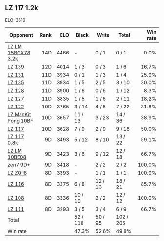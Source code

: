 ## LZ 117 1.2k ##

ELO: 3610

Opponent | Rank | ELO | Black | Write | Total | Win rate
---------|-----:|----:|-------|-------|-------|-------:
[LZ LM 15BGX78 3.2k](LZ%20LM%2015BGX78%203.2k.md) | 14D | 4466 | - | 0 / 1 | 0 / 1 | 0.0%
[LZ 139](LZ%20139.md) | 12D | 4014 | 1 / 3 | 0 / 3 | 1 / 6 | 16.7%
[LZ 131](LZ%20131.md) | 11D | 3934 | 0 / 1 | 1 / 3 | 1 / 4 | 25.0%
[LZ 135](LZ%20135.md) | 11D | 3934 | 1 / 5 | 2 / 5 | 3 / 10 | 30.0%
[LZ 128](LZ%20128.md) | 11D | 3900 | 1 / 6 | 0 / 6 | 1 / 12 | 8.3%
[LZ 127](LZ%20127.md) | 11D | 3835 | 1 / 5 | 1 / 6 | 2 / 11 | 18.2%
[LZ 122](LZ%20122.md) | 10D | 3765 | 3 / 14 | 4 / 8 | 7 / 22 | 31.8%
[LZ ManKit Pong 10BF](LZ%20ManKit%20Pong%2010BF.md) | 10D | 3657 | 11 / 13 | 3 / 23 | 14 / 36 | 38.9%
[LZ 117](LZ%20117.md) | 10D | 3628 | 7 / 9 | 2 / 9 | 9 / 18 | 50.0%
[LZ 117 0.8k](LZ%20117%200.8k.md) | 9D | 3493 | 5 / 12 | 8 / 10 | 13 / 22 | 59.1%
[LZ LM 10BE08](LZ%20LM%2010BE08.md) | 9D | 3423 | 3 / 6 | 9 / 12 | 12 / 18 | 66.7%
[zen7 9D+](zen7%209D+.md) | 9D | 3418 | - | 2 / 2 | 2 / 2 | 100.0%
[LZ ZQ i8](LZ%20ZQ%20i8.md) | 8D | 3393 | - | 1 / 1 | 1 / 1 | 100.0%
[LZ 116](LZ%20116.md) | 8D | 3375 | 6 / 8 | 12 / 13 | 18 / 21 | 85.7%
[LZ 108](LZ%20108.md) | 8D | 3336 | 10 / 10 | 2 / 2 | 12 / 12 | 100.0%
[LZ 111](LZ%20111.md) | 8D | 3293 | 3 / 5 | 3 / 4 | 6 / 9 | 66.7%
Total | | | 52 / 110 | 50 / 95 | 102 / 205 | 
Win rate| | | 47.3% | 52.6% | 49.8% | 
